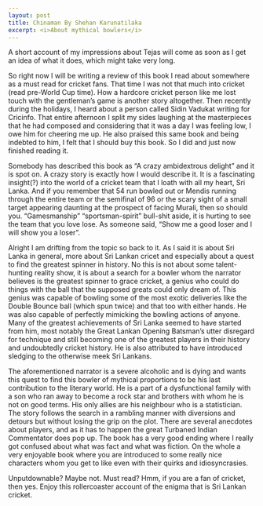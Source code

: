 ```yaml
---
layout: post
title: Chinaman By Shehan Karunatilaka
excerpt: <i>About mythical bowlers</i>
---
```


A short account of my impressions about Tejas will come as soon as I get an idea of what it does, which might take very long. 

So right now I will be writing a review of this book I read about somewhere as a must read for cricket fans. That time I was not 
that much into cricket (read pre-World Cup time). How a hardcore cricket person like me lost touch with the gentleman’s game is
another story altogether. Then recently during the holidays, I heard about a person called Sidin Vadukat writing for Cricinfo. 
That entire afternoon I split my sides laughing at the masterpieces that he had composed and considering that it was a day I was
feeling low, I owe him for cheering me up. He also praised this same book and being indebted to him, I felt that I should buy this
book. So I did and just now finished reading it.

Somebody has described this book as “A crazy ambidextrous delight” and it is spot on. A crazy story is exactly how I would describe
it. It is a fascinating insight(?) into the world of a cricket team that I loath with all my heart, Sri Lanka. And if you remember
that 54 run bowled out or Mendis running through the entire team or the semifinal of 96 or the scary sight of a small target 
appearing daunting at the prospect of facing Murali, then so should you. “Gamesmanship” “sportsman-spirit” bull-shit aside, it is
hurting to see the team that you love lose. As someone said, “Show me a good loser and I will show you a loser”.

Alright I am drifting from the topic so back to it. As I said it is about Sri Lanka in general, more about Sri Lankan cricet and
especially about a quest to find the greatest spinner in history. No this is not about some talent-hunting reality show, it is 
about a search for a bowler whom the narrator believes is the greatest spinner to grace cricket, a genius who could do things with
the ball that the supposed greats could only dream of. This genius was capable of bowling some of the most exotic deliveries like
the Double Bounce ball (which spun twice) and that too with either hands. He was also capable of perfectly mimicking the bowling
actions of anyone. Many of the greatest achievements of Sri Lanka seemed to have started from him, most notably the Great Lankan
Opening Batsman’s utter disregard for technique and still becoming one of the greatest players in their history and undoubtedly 
cricket history. He is also attributed to have introduced sledging to the otherwise meek Sri Lankans.

The aforementioned narrator is a severe alcoholic and is dying and wants this quest to find this bowler of mythical proportions to
be his last contribution to the literary world. He is a part of a dysfunctional family with a son who ran away to become a rock 
star and brothers with whom he is not on good terms. His only allies are his neighbour who is a statistician. The story follows the
search in a rambling manner with diversions and detours but without losing the grip on the plot. There are several anecdotes about
players, and as it has to happen the great Turbaned Indian Commentator does pop up. The book has a very good ending where I really
got confused about what was fact and what was fiction. On the whole a very enjoyable book where you are introduced to some really
nice characters whom you get to like even with their quirks and idiosyncrasies.

Unputdownable? Maybe not. Must read? Hmm, if you are a fan of cricket, then yes. Enjoy this rollercoaster account of the enigma 
that is Sri Lankan cricket.
